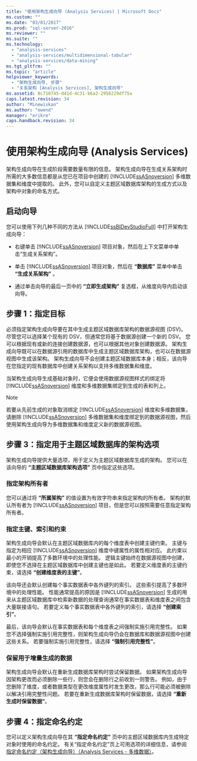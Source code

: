 ```yaml
---
title: "使用架构生成向导 (Analysis Services) | Microsoft Docs"
ms.custom: ""
ms.date: "03/01/2017"
ms.prod: "sql-server-2016"
ms.reviewer: ""
ms.suite: ""
ms.technology: 
  - "analysis-services"
  - "analysis-services/multidimensional-tabular"
  - "analysis-services/data-mining"
ms.tgt_pltfrm: ""
ms.topic: "article"
helpviewer_keywords: 
  - "架构生成向导, 步骤"
  - "关系架构 [Analysis Services], 架构生成向导"
ms.assetid: 8c710745-d41d-4c31-b6a2-2956229df75a
caps.latest.revision: 34
author: "Minewiskan"
ms.author: "owend"
manager: "erikre"
caps.handback.revision: 34
---
```

# 使用架构生成向导 (Analysis Services)
  架构生成向导在生成阶段需要数量有限的信息。 架构生成向导在生成关系架构时所需的大多数信息都是从您已在项目中创建的 [!INCLUDE[ssASnoversion](../../includes/ssasnoversion-md.md)] 多维数据集和维度中提取的。 此外，您可以自定义主题区域数据库架构的生成方式以及架构中对象的命名方式。  
  
## 启动向导  
 您可以使用下列几种不同的方法从 [!INCLUDE[ssBIDevStudioFull](../../includes/ssbidevstudiofull-md.md)] 中打开架构生成向导：  
  
-   右键单击 [!INCLUDE[ssASnoversion](../../includes/ssasnoversion-md.md)] 项目对象，然后在上下文菜单中单击“生成关系架构”。  
  
-   单击 [!INCLUDE[ssASnoversion](../../includes/ssasnoversion-md.md)] 项目对象，然后在 **“数据库”** 菜单中单击 **“生成关系架构”** 。  
  
-   通过单击向导的最后一页中的 **“立即生成架构”** 复选框，从维度向导内启动该向导。  
  
## 步骤 1：指定目标  
 必须指定架构生成向导要在其中生成主题区域数据库架构的数据源视图 (DSV)。 尽管您可以选择某个现有的 DSV，但通常您将基于数据源创建一个新的 DSV。 您可以根据现有或新的连接创建数据源，也可以根据其他对象创建数据源。 架构生成向导既可以在数据源引用的数据库中生成主题区域数据库架构，也可以在数据源视图中生成该架构。 架构生成向导不会创建主题区域数据库本身；相反，该向导在您指定的现有数据库中创建关系架构以支持多维数据集和维度。  
  
 当架构生成向导生成基础对象时，它便会使用数据源视图样式的绑定将 [!INCLUDE[ssASnoversion](../../includes/ssasnoversion-md.md)] 维度和多维数据集绑定到生成的表和列上。  
  
> [!NOTE]  
>  若要从先前生成的对象取消绑定 [!INCLUDE[ssASnoversion](../../includes/ssasnoversion-md.md)] 维度和多维数据集，请删除 [!INCLUDE[ssASnoversion](../../includes/ssasnoversion-md.md)] 多维数据集和维度绑定到的数据源视图，然后使用架构生成向导为多维数据集和维度定义新的数据源视图。  
  
## 步骤 3：指定用于主题区域数据库的架构选项  
 架构生成向导提供大量选项，用于定义为主题区域数据库生成的架构。 您可以在该向导的 **“主题区域数据库架构选项”** 页中指定这些选项。  
  
### 指定架构所有者  
 您可以通过将 **“所属架构”** 的值设置为有效字符串来指定架构的所有者。 架构的默认所有者为 [!INCLUDE[ssASnoversion](../../includes/ssasnoversion-md.md)] 项目，但是您可以按照需要任意指定架构所有者。  
  
### 指定主键、索引和约束  
 架构生成向导会默认在主题区域数据库内的每个维度表中创建主键约束。 主键与指定为相应 [!INCLUDE[ssASnoversion](../../includes/ssasnoversion-md.md)] 维度中键属性的属性相对应。 此约束以最小的开销提高了多数环境中的处理性能。 逻辑主键始终在数据源视图中创建，即使您不选择在主题区域数据库中创建主键也是如此。 若要定义维度表的主键约束，请选择 **“创建维度表的主键”**。  
  
 该向导还会默认创建每个事实数据表中各外键列的索引。 这些索引提高了多数环境中的处理性能。 性能通常提高的原因是 [!INCLUDE[ssASnoversion](../../includes/ssasnoversion-md.md)] 生成的用来从主题区域数据库中检索新数据的处理查询通常在事实数据表和维度表之间包含大量联接语句。 若要定义每个事实数据表中各外键列的索引，请选择 **“创建索引”**。  
  
 最后，该向导会默认在事实数据表和每个维度表之间强制实施引用完整性。 如果您不选择强制实施引用完整性，则架构生成向导仍会在数据库和数据源视图中创建这些关系。 若要强制实施引用完整性，请选择 **“强制引用完整性”**。  
  
### 保留用于增量生成的数据  
 架构生成向导会默认在重新生成数据库架构时尝试保留数据。 如果架构生成向导因架构更改而必须删除一些行，则您会在删除行之前收到一则警告。 例如，由于您删除了维度，或者数据类型在更改维度属性时发生更改，那么行可能必须被删除以解决引用完整性问题。 若要在重新生成数据库架构时保留数据，请选择 **“重新生成时保留数据”**。  
  
## 步骤 4：指定命名约定  
 您可以定义架构生成向导在其 **“指定命名约定”** 页中的主题区域数据库内生成特定对象时使用的命名约定。 有关“指定命名约定”页上可用选项的详细信息，请参阅[指定命名约定（架构生成向导）（Analysis Services - 多维数据）](../Topic/Specify%20Naming%20Conventions%20\(Schema%20Generation%20Wizard\)%20\(Analysis%20Services%20-%20Multidimensional%20Data\).md)。  
  
  